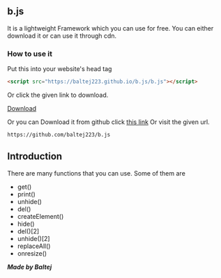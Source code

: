 ## b.js
It is a lightweight Framework which you can use for free. You can either download it or can use it through cdn.
### How to use it
Put this into your website's head tag
```markdown
<script src="https://baltej223.github.io/b.js/b.js"></script>
```
Or click the given link to download.

[Download](https://github.com/baltej223/b.js/blob/gh-pages/b.js-main.zip?raw=true)

Or you can Download it from github click [this link](https://github.com/baltej223/b.js) Or visit the given url.
```markdown
https://github.com/baltej223/b.js
```
## Introduction 

There are many functions that you can use. Some of them are 

- get()
- print()
- unhide()  
- del()
- createElement()
- hide()
- del()[2]
- unhide()[2]
- replaceAll()
- onresize()






***Made by Baltej***

